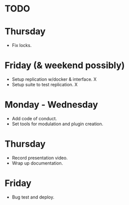 # TODO
# Thursday
- Fix locks.

# Friday (& weekend possibly)
- Setup replication w/docker & interface. X
- Setup suite to test replication. X

# Monday - Wednesday
- Add code of conduct.
- Set tools for modulation and plugin creation.

# Thursday
- Record presentation video.
- Wrap up documentation.

# Friday
- Bug test and deploy.